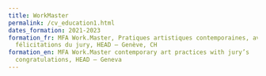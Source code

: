 ```yaml
---
title: WorkMaster
permalink: /cv_education1.html
dates_formation: 2021-2023
formation_fr: MFA Work.Master, Pratiques artistiques contemporaines, avec les
  félicitations du jury, HEAD – Genève, CH
formation_en: MFA Work.Master contemporary art practices with jury’s
  congratulations, HEAD – Geneva
---
```

